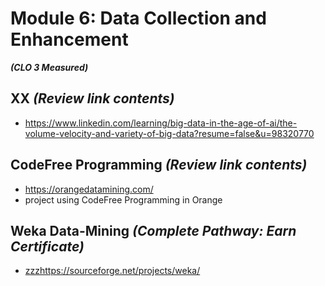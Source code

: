 # **Module 6: Data Collection and Enhancement**
***(CLO 3 Measured)***

## XX *(Review link contents)*
* https://www.linkedin.com/learning/big-data-in-the-age-of-ai/the-volume-velocity-and-variety-of-big-data?resume=false&u=98320770


## CodeFree Programming *(Review link contents)*
* https://orangedatamining.com/
* project using CodeFree Programming in Orange

## Weka Data-Mining *(Complete Pathway: Earn Certificate)*
 * [zzz](https://sourceforge.net/projects/weka/)https://sourceforge.net/projects/weka/
   





 


